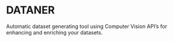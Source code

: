 # DATANER
 Automatic dataset generating tool using Computer Vision API’s for enhancing and enriching your datasets.
